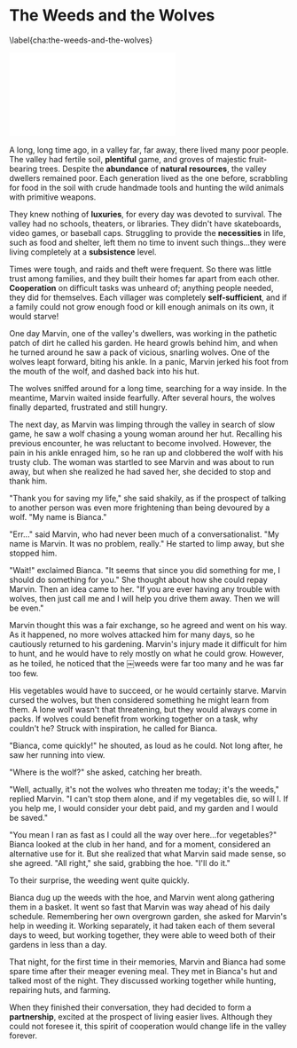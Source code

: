 # The Weeds and the Wolves
\label{cha:the-weeds-and-the-wolves}

![Marvin and Bianca in Marvin's Garden](images/illustrations/marvin-bianca-garden.pdf)

A long, long time ago, in a valley far, far away, there lived many poor people. The valley had fertile soil, **plentiful** game, and groves of majestic fruit-bearing trees. Despite the **abundance** of **natural resources**, the valley dwellers remained poor. Each generation lived as the one before, scrabbling for food in the soil with crude handmade tools and hunting the wild animals with primitive weapons.

They knew nothing of **luxuries**, for every day was devoted to survival. The valley had no schools, theaters, or libraries. They didn't have skateboards, video games, or baseball caps. Struggling to provide the **necessities** in life, such as food and shelter, left them no time to invent such things...they were living completely at a **subsistence** level.

Times were tough, and raids and theft were frequent. So there was little trust among families, and they built their homes far apart from each other. **Cooperation** on difficult tasks was unheard of; anything people needed, they did for themselves. Each villager was completely **self-sufficient**, and if a family could not grow enough food or kill enough animals on its own, it would starve!

One day Marvin, one of the valley's dwellers, was working in the pathetic patch of dirt he called his garden. He heard growls behind him, and when he turned around he saw a pack of vicious, snarling wolves. One of the wolves leapt forward, biting his ankle. In a panic, Marvin jerked his foot from the mouth of the wolf, and dashed back into his hut.

The wolves sniffed around for a long time, searching for a way inside. In the meantime, Marvin waited inside fearfully. After several hours, the wolves finally departed, frustrated and still hungry.

The next day, as Marvin was limping through the valley in search of slow game, he saw a wolf chasing a young woman around her hut. Recalling his previous encounter, he was reluctant to become involved. However, the pain in his ankle enraged him, so he ran up and clobbered the wolf with his trusty club. The woman was startled to see Marvin and was about to run away, but when she realized he had saved her, she decided to stop and thank him.

"Thank you for saving my life," she said shakily, as if the prospect of talking to another person was even more frightening than being devoured by a wolf. "My name is Bianca."

"Err..." said Marvin, who had never been much of a conversationalist. "My name is Marvin. It was no problem, really." He started to limp away, but she stopped him.

"Wait!" exclaimed Bianca. "It seems that since you did something for me, I should do something for you." She thought about how she could repay Marvin. Then an idea came to her. "If you are ever having any trouble with wolves, then just call me and I will help you drive them away. Then we will be even."

Marvin thought this was a fair exchange, so he agreed and went on his way. As it happened, no more wolves attacked him for many days, so he cautiously returned to his gardening. Marvin's injury made it difficult for him to hunt, and he would have to rely mostly on what he could grow. However, as he toiled, he noticed that the
￼weeds were far too many and he was far too few.

His vegetables would have to succeed, or he would certainly starve. Marvin cursed the wolves, but then considered something he might learn from them. A lone wolf wasn't that threatening, but they would always come in packs. If wolves could benefit from working together on a task, why couldn't he? Struck with inspiration, he called for Bianca.

"Bianca, come quickly!" he shouted, as loud as he could. Not long after, he saw her running into view.

"Where is the wolf?" she asked, catching her breath.

"Well, actually, it's not the wolves who threaten me today; it's the weeds," replied Marvin. "I can't stop them alone, and if my vegetables die, so will I. If you help me, I would consider your debt paid, and my garden and I would be saved."

"You mean I ran as fast as I could all the way over here...for vegetables?" Bianca looked at the club in her hand, and for a moment, considered an alternative use for it. But she realized that what Marvin said made sense, so she agreed. "All right," she said, grabbing the hoe. "I'll do it."

To their surprise, the weeding went quite quickly.

Bianca dug up the weeds with the hoe, and Marvin went along gathering them in a basket. It went so fast that Marvin was way ahead of his daily schedule. Remembering her own overgrown garden, she asked for Marvin's help in weeding it. Working separately, it had taken each of them several days to weed, but working together, they were able to weed both of their gardens in less than a day.

That night, for the first time in their memories, Marvin and Bianca had some spare time after their meager evening meal. They met in Bianca's hut and talked most of the night. They discussed working together while hunting, repairing huts, and farming. 

When they finished their conversation, they had decided to form a **partnership**, excited at the prospect of living easier lives. Although they could not foresee it, this spirit of cooperation would change life in the valley forever.

